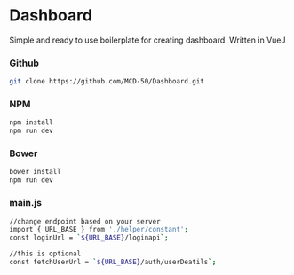 # Dashboard
Simple and ready to use boilerplate for creating dashboard. Written in VueJ

### Github

```sh
git clone https://github.com/MCD-50/Dashboard.git
```

### NPM

```sh
npm install
npm run dev
```

### Bower

```sh
bower install
npm run dev
```


### main.js
```sh
//change endpoint based on your server
import { URL_BASE } from './helper/constant';
const loginUrl = `${URL_BASE}/loginapi`;

//this is optional
const fetchUserUrl = `${URL_BASE}/auth/userDeatils`;
```

